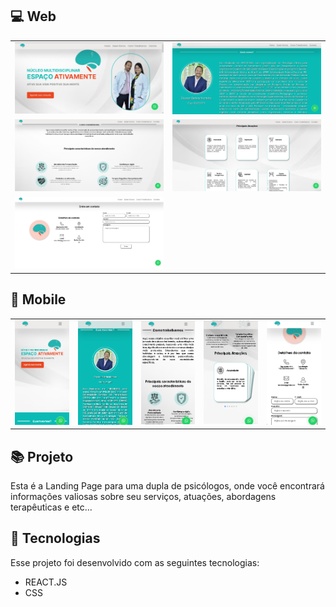 ## 💻 Web
<table>
    <tbody>
        <tr>
            <td>
                <img src=".github/Home - Web.png" alt="Demonstração do projeto" />
            </td>
            <td>
                <img src=".github/Quem somos - Web.png" alt="Demonstração do projeto"  />
            </td>
        </tr>
        <tr>
            <td>
                <img src=".github/Como trabalhamos - Web.png" alt="Demonstração do projeto"  />
            </td>
            <td>
                <img src=".github/Principais Atuações - Web.png" alt="Demonstração do projeto"  />
            </td>
        </tr>
        <tr>
            <td>
                <img src=".github/Contato -Web.png" alt="Demonstração do projeto"  />
            </td>
        </td>
    </tbody>
</table>


  


## 📱 Mobile
<table>
    <tbody>
        <tr>
            <td>
                <img src=".github/Home - Mobile.png" alt="Demonstração do projeto"  />
            </td>
            <td>
                <img src=".github/Quem somos - Mobile.png" alt="Demonstração do projeto"  />
            </td>
            <td>
                <img src=".github/Como trabalhamos - Mobile.png" alt="Demonstração do projeto"  />
            </td>
            <td>
                <img src=".github/Principais Atuações - Mobile.png" alt="Demonstração do projeto"  />
            </td>  
            <td>
                <img src=".github/Contato - Mobile.png" alt="Demonstração do projeto"  />
            </td>  
        </tr>
    </tbody>
</table>


  

## 📚 Projeto

Esta é a Landing Page para uma dupla de psicólogos, onde você encontrará informações valiosas sobre seu serviços, atuações, abordagens terapêuticas e etc...

## 🚀 Tecnologias

Esse projeto foi desenvolvido com as seguintes tecnologias:

- REACT.JS
- CSS

